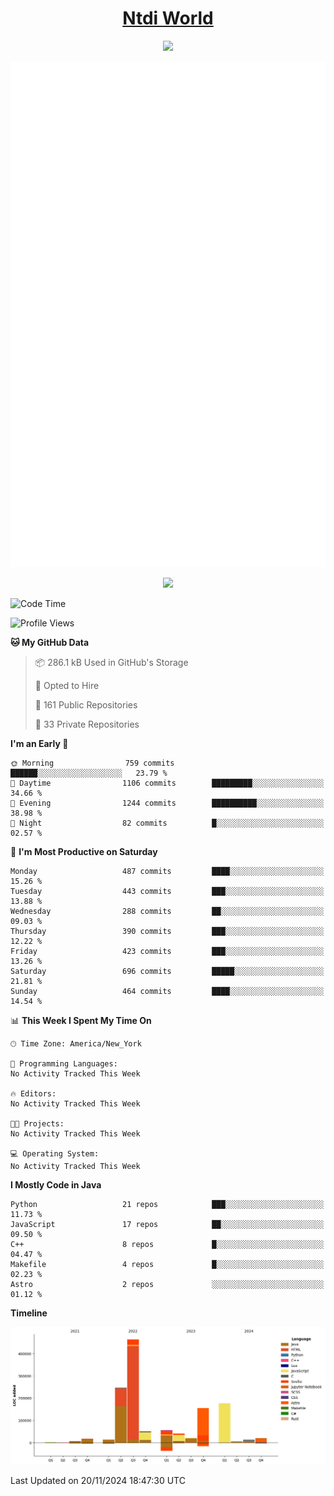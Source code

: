 <h1 align="center"><a href="https://www.ntdi.world">Ntdi World</a></h1>
<p align="center">
  <a href="https://github.com/n-tdi"><img src="https://readme-typing-svg.herokuapp.com?lines=FullStack+Developer;Web+Developer;Open-Source+Enthusiast;Java+Developer;Spigot-API%20Developer;&center=true&width=500&height=50"></a>
</p>

<div align="center">
  <img src="/github-metrics.svg"></img>
  
  <img src="https://komarev.com/ghpvc/?username=n-tdi&color=green"></img>
</div>

<!-- May use later.. idk -->
<!-- <a href="http://www.github.com/n-tdi"><img src="https://github-readme-stats.vercel.app/api?username=n-tdi&show_icons=true&hide=&count_private=true&title_color=0891b2&text_color=ffffff&icon_color=0891b2&bg_color=1c1917&hide_border=true&show_icons=true" alt="n-tdi's GitHub stats" /></a> -->

<!--START_SECTION:waka-->
![Code Time](http://img.shields.io/badge/Code%20Time-324%20hrs%2046%20mins-blue)

![Profile Views](http://img.shields.io/badge/Profile%20Views-0-blue)

**🐱 My GitHub Data** 

> 📦 286.1 kB Used in GitHub's Storage 
 > 
> 💼 Opted to Hire
 > 
> 📜 161 Public Repositories 
 > 
> 🔑 33 Private Repositories 
 > 
**I'm an Early 🐤** 

```text
🌞 Morning                759 commits         ██████░░░░░░░░░░░░░░░░░░░   23.79 % 
🌆 Daytime                1106 commits        █████████░░░░░░░░░░░░░░░░   34.66 % 
🌃 Evening                1244 commits        ██████████░░░░░░░░░░░░░░░   38.98 % 
🌙 Night                  82 commits          █░░░░░░░░░░░░░░░░░░░░░░░░   02.57 % 
```
📅 **I'm Most Productive on Saturday** 

```text
Monday                   487 commits         ████░░░░░░░░░░░░░░░░░░░░░   15.26 % 
Tuesday                  443 commits         ███░░░░░░░░░░░░░░░░░░░░░░   13.88 % 
Wednesday                288 commits         ██░░░░░░░░░░░░░░░░░░░░░░░   09.03 % 
Thursday                 390 commits         ███░░░░░░░░░░░░░░░░░░░░░░   12.22 % 
Friday                   423 commits         ███░░░░░░░░░░░░░░░░░░░░░░   13.26 % 
Saturday                 696 commits         █████░░░░░░░░░░░░░░░░░░░░   21.81 % 
Sunday                   464 commits         ████░░░░░░░░░░░░░░░░░░░░░   14.54 % 
```


📊 **This Week I Spent My Time On** 

```text
🕑︎ Time Zone: America/New_York

💬 Programming Languages: 
No Activity Tracked This Week

🔥 Editors: 
No Activity Tracked This Week

🐱‍💻 Projects: 
No Activity Tracked This Week

💻 Operating System: 
No Activity Tracked This Week
```

**I Mostly Code in Java** 

```text
Python                   21 repos            ███░░░░░░░░░░░░░░░░░░░░░░   11.73 % 
JavaScript               17 repos            ██░░░░░░░░░░░░░░░░░░░░░░░   09.50 % 
C++                      8 repos             █░░░░░░░░░░░░░░░░░░░░░░░░   04.47 % 
Makefile                 4 repos             █░░░░░░░░░░░░░░░░░░░░░░░░   02.23 % 
Astro                    2 repos             ░░░░░░░░░░░░░░░░░░░░░░░░░   01.12 % 
```



**Timeline**

![Lines of Code chart](https://raw.githubusercontent.com/n-tdi/n-tdi/main/assets/bar_graph.png)


 Last Updated on 20/11/2024 18:47:30 UTC
<!--END_SECTION:waka-->
